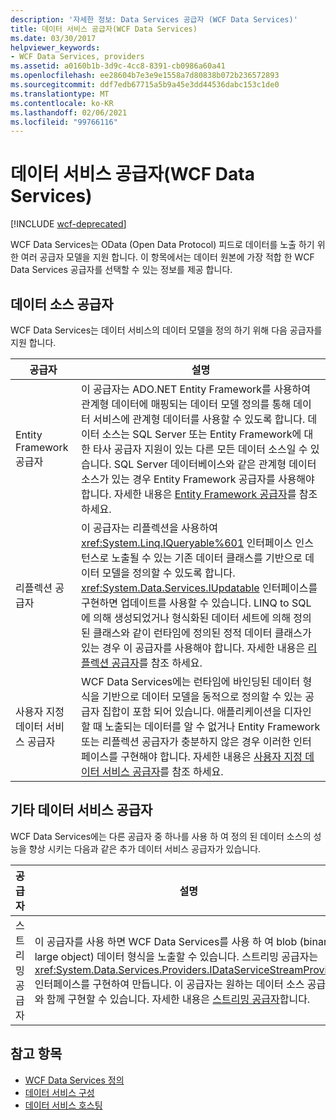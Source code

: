 ```yaml
---
description: '자세한 정보: Data Services 공급자 (WCF Data Services)'
title: 데이터 서비스 공급자(WCF Data Services)
ms.date: 03/30/2017
helpviewer_keywords:
- WCF Data Services, providers
ms.assetid: a0160b1b-3d9c-4cc8-8391-cb0986a60a41
ms.openlocfilehash: ee28604b7e3e9e1558a7d80838b072b236572893
ms.sourcegitcommit: ddf7edb67715a5b9a45e3dd44536dabc153c1de0
ms.translationtype: MT
ms.contentlocale: ko-KR
ms.lasthandoff: 02/06/2021
ms.locfileid: "99766116"
---
```

# <a name="data-services-providers-wcf-data-services"></a>데이터 서비스 공급자(WCF Data Services)

[!INCLUDE [wcf-deprecated](~/includes/wcf-deprecated.md)]

WCF Data Services는 OData (Open Data Protocol) 피드로 데이터를 노출 하기 위한 여러 공급자 모델을 지원 합니다. 이 항목에서는 데이터 원본에 가장 적합 한 WCF Data Services 공급자를 선택할 수 있는 정보를 제공 합니다.  
  
## <a name="data-source-providers"></a>데이터 소스 공급자  

 WCF Data Services는 데이터 서비스의 데이터 모델을 정의 하기 위해 다음 공급자를 지원 합니다.  
  
|공급자|설명|  
|--------------|-----------------|  
|Entity Framework 공급자|이 공급자는 ADO.NET Entity Framework를 사용하여 관계형 데이터에 매핑되는 데이터 모델 정의를 통해 데이터 서비스에 관계형 데이터를 사용할 수 있도록 합니다. 데이터 소스는 SQL Server 또는 Entity Framework에 대한 타사 공급자 지원이 있는 다른 모든 데이터 소스일 수 있습니다. SQL Server 데이터베이스와 같은 관계형 데이터 소스가 있는 경우 Entity Framework 공급자를 사용해야 합니다. 자세한 내용은 [Entity Framework 공급자](entity-framework-provider-wcf-data-services.md)를 참조 하세요.|  
|리플렉션 공급자|이 공급자는 리플렉션을 사용하여 <xref:System.Linq.IQueryable%601> 인터페이스 인스턴스로 노출될 수 있는 기존 데이터 클래스를 기반으로 데이터 모델을 정의할 수 있도록 합니다. <xref:System.Data.Services.IUpdatable> 인터페이스를 구현하면 업데이트를 사용할 수 있습니다. LINQ to SQL에 의해 생성되었거나 형식화된 데이터 세트에 의해 정의된 클래스와 같이 런타임에 정의된 정적 데이터 클래스가 있는 경우 이 공급자를 사용해야 합니다. 자세한 내용은 [리플렉션 공급자](reflection-provider-wcf-data-services.md)를 참조 하세요.|  
|사용자 지정 데이터 서비스 공급자|WCF Data Services에는 런타임에 바인딩된 데이터 형식을 기반으로 데이터 모델을 동적으로 정의할 수 있는 공급자 집합이 포함 되어 있습니다. 애플리케이션을 디자인할 때 노출되는 데이터를 알 수 없거나 Entity Framework 또는 리플렉션 공급자가 충분하지 않은 경우 이러한 인터페이스를 구현해야 합니다. 자세한 내용은 [사용자 지정 데이터 서비스 공급자](custom-data-service-providers-wcf-data-services.md)를 참조 하세요.|  
  
## <a name="other-data-service-providers"></a>기타 데이터 서비스 공급자  

 WCF Data Services에는 다른 공급자 중 하나를 사용 하 여 정의 된 데이터 소스의 성능을 향상 시키는 다음과 같은 추가 데이터 서비스 공급자가 있습니다.  
  
|공급자|설명|  
|--------------|-----------------|  
|스트리밍 공급자|이 공급자를 사용 하면 WCF Data Services를 사용 하 여 blob (binary large object) 데이터 형식을 노출할 수 있습니다. 스트리밍 공급자는 <xref:System.Data.Services.Providers.IDataServiceStreamProvider> 인터페이스를 구현하여 만듭니다. 이 공급자는 원하는 데이터 소스 공급자와 함께 구현할 수 있습니다. 자세한 내용은 [스트리밍 공급자](streaming-provider-wcf-data-services.md)합니다.|  
  
## <a name="see-also"></a>참고 항목

- [WCF Data Services 정의](defining-wcf-data-services.md)
- [데이터 서비스 구성](configuring-the-data-service-wcf-data-services.md)
- [데이터 서비스 호스팅](hosting-the-data-service-wcf-data-services.md)
